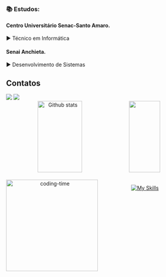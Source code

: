 
### 📚 Estudos:
#### Centro Universitário Senac-Santo Amaro.
► Técnico em Informática
#### Senai Anchieta.
► Desenvolvimento de Sistemas

 
## Contatos
<div align ="center>
<a href = "mailto:profissionaljoseh@gmail.com"><img src="https://img.shields.io/badge/Gmail-D14836?style=for-the-badge&logo=gmail&logoColor=white"></a>
<a href="https://www.linkedin.com/in/josé-henrique-25568835a" target="_blank"><img src="https://img.shields.io/badge/LinkedIn-0077B5?style=for-the-badge&logo=linkedin&logoColor=white" target="_blank"></a> <br>
</div>

<div align="center">  
  <img width="49%" height="195px" src="https://github-readme-stats.vercel.app/api?username=Henriquerssx&show_icons=true&count_private=true&hide_border=true&title_color=5d5fe8&icon_color=5d5fe8&text_color=c9d1d9&bg_color=0d1117" alt="Github stats" /> 
  <img width="41%" height="195px" src="https://github-readme-stats.vercel.app/api/top-langs/?username=Henriquerss&layout=compact&hide_border=true&title_color=5d5fe8&text_color=5d5fe8&bg_color=0d1117" />
</div>



   
<div align="center"> 
 <div style="display: inline_block"><br>
    <img align="left" height="250" alt="coding-time" src="devGif.gif">

   

[![My Skills](https://skillicons.dev/icons?i=java,mysql,git,kotlin,javascript)](https://skillicons.dev)

 </div>
<div>



